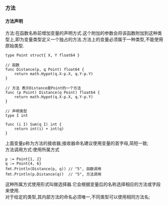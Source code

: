 ### 方法 ###



#### 方法声明 ####

方法:在函数名称前增加变量的声明方式.这个附加的参数会将该函数附加到这种类型上,即为变量类型定义一个独占的方法.方法上的变量必须属于一种类型,不能使用原始类型.

	type Point struct{ X, Y float64 }
	
	// 函数
	func Distance(p, q Point) float64 {
	    return math.Hypot(q.X-p.X, q.Y-p.Y)
	}
	
	// 方法 表示Distance是Point的一个方法
	func (p Point) Distance(q Point) float64 {
	    return math.Hypot(q.X-p.X, q.Y-p.Y)
	}

	// 声明类型
	type I int
	
	func (i I) Sum(q I) int {
	    return int(i) + int(q)
	}

上面变量p称为方法的接收器;接收器命名建议使用变量的首字母,简短一致;     
方法调用方式:使用所属方式

	p := Point{1, 2}
	q := Point{4, 6}
	fmt.Println(Distance(p, q)) // "5", 函数调用
	fmt.Println(p.Distance(q))  // "5", 方法调用

这种所属方式使用形式叫做选择器.它会根据变量后的名称选择相应的方法或字段来使用.    
对于给定的类型,其内部方法的命名必须唯一,不同类型可以使用相同方法名;    










